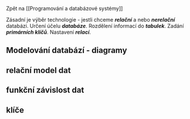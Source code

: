 Zpět na  [[Programování a databázové systémy]]

Zásadní je výběr technologie - jestli chceme **_relační_** a nebo **_nerelační_** databázi.
Určení účelu **_databáze_**.
Rozdělení informací do **_tabulek_**.
Zadání __*primárních klíčů*__.
Nastavení **_relací_**.

## Modelování databází - diagramy

## relační model dat

## funkční závislost dat

## klíče

